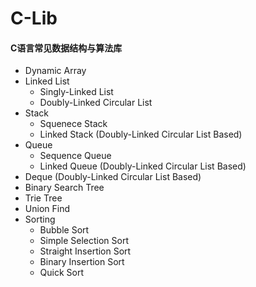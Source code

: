 # C-Lib
#### C语言常见数据结构与算法库

* Dynamic Array
* Linked List
    - Singly-Linked List
    - Doubly-Linked Circular List
* Stack
    - Squenece Stack
    - Linked Stack (Doubly-Linked Circular List Based)
* Queue
    - Sequence Queue
    - Linked Queue (Doubly-Linked Circular List Based)
* Deque (Doubly-Linked Circular List Based)
* Binary Search Tree
* Trie Tree
* Union Find
* Sorting
   - Bubble Sort
   - Simple Selection Sort
   - Straight Insertion Sort
   - Binary Insertion Sort
   - Quick Sort
